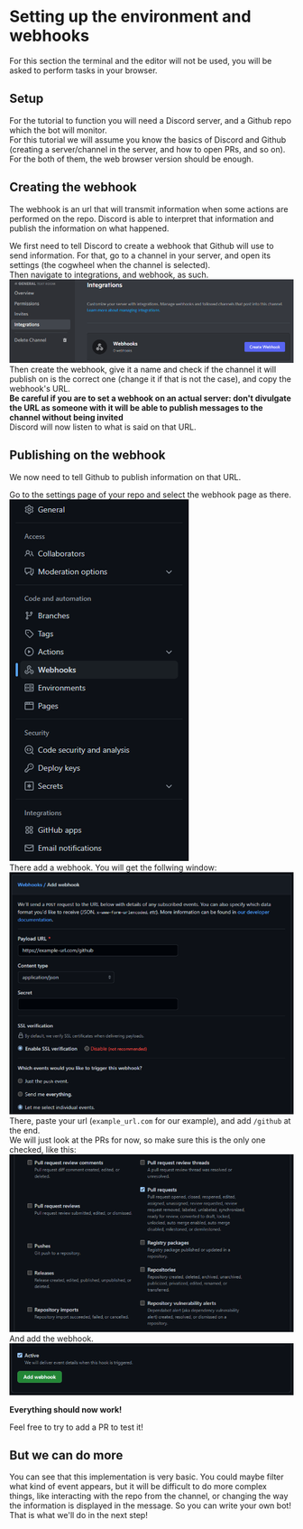 # Setting up the environment and webhooks

For this section the terminal and the editor will not be used, you will be asked to perform tasks in your browser.

## Setup

For the tutorial to function you will need a Discord server, and a Github repo which the bot will monitor.  
For this tutorial we will assume you know the basics of Discord and Github (creating a server/channel in the server, and how to open PRs, and so on).  
For the both of them, the web browser version should be enough.  

## Creating the webhook

The webhook is an url that will transmit information when some actions are performed on the repo. Discord is able to interpret that information and publish the information on what happened.  

We first need to tell Discord to create a webhook that Github will use to send information. For that, go to a channel in your server, and open its settings (the cogwheel when the channel is selected).  
Then navigate to integrations, and webhook, as such.  
![dcd](./assets/dcdhk.png)
Then create the webhook, give it a name and check if the channel it will publish on is the correct one (change it if that is not the case), and copy the webhook's URL.  
**Be careful if you are to set a webhook on an actual server: don't divulgate the URL as someone with it will be able to publish messages to the channel without being invited**  
Discord will now listen to what is said on that URL.  

## Publishing on the webhook

We now need to tell Github to publish information on that URL.  

Go to the settings page of your repo and select the webhook page as there.
![Next](./assets/short.png)  
There add a webhook. You will get the follwing window:
![window](./assets/ghhk.png)  
There, paste your url (`example_url.com` for our example), and add `/github` at the end.  
We will just look at the PRs for now, so make sure this is the only one checked, like this:  
![checkbox](./assets/ghhkpr.png)  
And add the webhook.  
![validate](./assets/ghhkok.png)

**Everything should now work!**

Feel free to try to add a PR to test it!

## But we can do more

You can see that this implementation is very basic. You could maybe filter what kind of event appears, but it will be difficult to do more complex things, like interacting with the repo from the channel, or changing the way the information is displayed in the message. So you can write your own bot! That is what we'll do in the next step!
